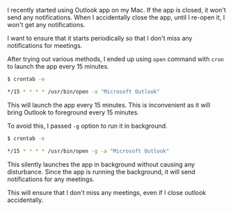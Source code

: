 <!--
.. title: Periodically Launch an App in Background
.. slug: periodically-launch-app-background
.. date: 2023-08-23 19:03:49 UTC+05:30
.. tags: macbook, command-line, automation
.. category: 
.. link: 
.. description: How to ensure an app runs always in background. Even if it is closed, it should be launched periodically.
.. type: text
-->

I recently started using Outlook app on my Mac. If the app is closed, it won't send any notifications. When I accidentally close the app, until I re-open it, I won't get any notifications.

I want to ensure that it starts periodically so that I don't miss any notifications for meetings.

After trying out various methods, I ended up using `open` command with `cron` to launch the app every 15 minutes.

```bash
$ crontab -e
```

```bash
*/15 * * * * /usr/bin/open -a "Microsoft Outlook"
```

This will launch the app every 15 minutes. This is inconvenient as it will bring Outlook to foreground every 15 minutes. 

To avoid this, I passed `-g` option to run it in background.

```bash
$ crontab -e
```

```bash
*/15 * * * * /usr/bin/open -g -a "Microsoft Outlook"
```

This silently launches the app in background without causing any disturbance. Since the app is running the background, it will send notifications for any meetings.

This will ensure that I don't miss any meetings, even if I close outlook accidentally.
